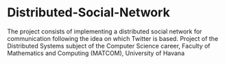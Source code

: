 # Distributed-Social-Network
The project consists of implementing a distributed social network for communication following the idea on which Twitter is based. Project of the Distributed Systems subject of the Computer Science career, Faculty of Mathematics and Computing (MATCOM), University of Havana
